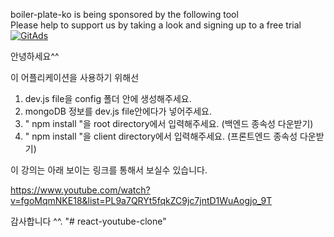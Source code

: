 boiler-plate-ko is being sponsored by the following tool <br />
Please help to support us by taking a look and signing up to a free trial
<a href="https://tracking.gitads.io/?repo=boiler-plate-ko"><img src="https://images.gitads.io/boiler-plate-ko" alt="GitAds"/></a> 


안녕하세요^^ 

이 어플리케이션을 사용하기 위해선 

1. dev.js file을 config 폴더 안에 생성해주세요.  
2. mongoDB 정보를 dev.js file안에다가 넣어주세요. 
3. " npm install "을 root directory에서 입력해주세요.  (백엔드 종속성 다운받기) 
4. " npm install "을 client directory에서 입력해주세요.  (프론트엔드 종속성 다운받기) 

이 강의는 아래 보이는 링크를 통해서 보실수 있습니다. 

https://www.youtube.com/watch?v=fgoMqmNKE18&list=PL9a7QRYt5fqkZC9jc7jntD1WuAogjo_9T

감사합니다 ^^.
"# react-youtube-clone" 
